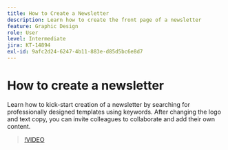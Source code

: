 ```yaml
---
title: How to Create a Newsletter
description: Learn how to create the front page of a newsletter
feature: Graphic Design
role: User
level: Intermediate
jira: KT-14894
exl-id: 9afc2d24-6247-4b11-883e-d85d5bc6e8d7
---
```

# How to create a newsletter

Learn how to kick-start creation of a newsletter by searching for professionally designed templates using keywords. After changing the logo and text copy, you can invite colleagues to collaborate and add their own content.

>[!VIDEO](https://video.tv.adobe.com/v/3427120?quality=12&learn=on&hidetitle=true)
